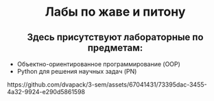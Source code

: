 <h1 align="center">Лабы по жаве и питону </h1>
<h2 align= "center"> Здесь присутствуют лабораторные по предметам: </h2>
<ul>
 <li>Объектно-ориентированное программирование (OOP)</li>
 <li>Python для решения научных задач (PN)</li>
</ul>
https://github.com/dvapack/3-sem/assets/67041431/73395dac-3455-4a32-9924-e290d5861598
